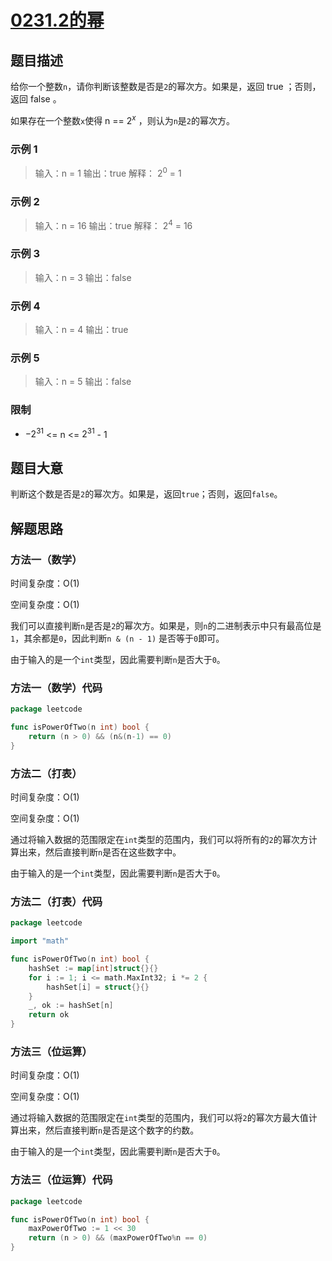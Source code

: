 # [0231.2的幂](https://leetcode.cn/problems/power-of-two/)

## 题目描述

给你一个整数`n`，请你判断该整数是否是`2`的幂次方。如果是，返回 true ；否则，返回 false 。

如果存在一个整数`x`使得 n == $2^x$ ，则认为`n`是`2`的幂次方。

### 示例 1

> 输入：n = 1
> 输出：true
> 解释： $2^0$ = 1

### 示例 2

> 输入：n = 16
> 输出：true
> 解释： $2^4$ = 16

### 示例 3

> 输入：n = 3
> 输出：false

### 示例 4

> 输入：n = 4
> 输出：true

### 示例 5

> 输入：n = 5
> 输出：false

### 限制

* $-2^{31}$ <= n <= $2^{31}$ - 1

## 题目大意

判断这个数是否是`2`的幂次方。如果是，返回`true`；否则，返回`false`。

## 解题思路

### 方法一（数学）

时间复杂度：O(1)

空间复杂度：O(1)

我们可以直接判断`n`是否是`2`的幂次方。如果是，则`n`的二进制表示中只有最高位是`1`，其余都是`0`，因此判断`n & (n - 1)`
是否等于`0`即可。

由于输入的是一个`int`类型，因此需要判断`n`是否大于`0`。

### 方法一（数学）代码

```go
package leetcode

func isPowerOfTwo(n int) bool {
	return (n > 0) && (n&(n-1) == 0)
}
```

### 方法二（打表）

时间复杂度：O(1)

空间复杂度：O(1)

通过将输入数据的范围限定在`int`类型的范围内，我们可以将所有的`2`的幂次方计算出来，然后直接判断`n`是否在这些数字中。

由于输入的是一个`int`类型，因此需要判断`n`是否大于`0`。

### 方法二（打表）代码

```go
package leetcode

import "math"

func isPowerOfTwo(n int) bool {
	hashSet := map[int]struct{}{}
	for i := 1; i <= math.MaxInt32; i *= 2 {
		hashSet[i] = struct{}{}
	}
	_, ok := hashSet[n]
	return ok
}
```

### 方法三（位运算）

时间复杂度：O(1)

空间复杂度：O(1)

通过将输入数据的范围限定在`int`类型的范围内，我们可以将`2`的幂次方最大值计算出来，然后直接判断`n`是否是这个数字的约数。

由于输入的是一个`int`类型，因此需要判断`n`是否大于`0`。

### 方法三（位运算）代码

```go
package leetcode

func isPowerOfTwo(n int) bool {
	maxPowerOfTwo := 1 << 30
	return (n > 0) && (maxPowerOfTwo%n == 0)
}
```
